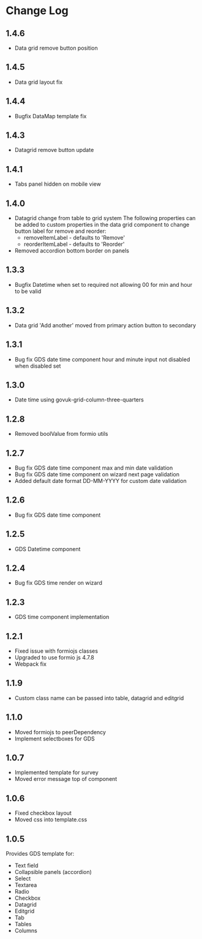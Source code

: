 # Change Log
## 1.4.6
- Data grid remove button position

## 1.4.5
- Data grid layout fix

## 1.4.4
- Bugfix DataMap template fix

## 1.4.3
- Datagrid remove button update

## 1.4.1
- Tabs panel hidden on mobile view

## 1.4.0
- Datagrid change from table to grid system
  The following properties can be added to custom properties in the data grid component to change button label for remove and reorder:
  - removeItemLabel - defaults to 'Remove'
  - reorderItemLabel - defaults to 'Reorder'
- Removed accordion bottom border on panels

## 1.3.3
- Bugfix Datetime when set to required not allowing 00 for min and hour to be valid

## 1.3.2
- Data grid 'Add another' moved from primary action button to secondary

## 1.3.1
- Bug fix GDS date time component hour and minute input not disabled when disabled set

## 1.3.0
- Date time using govuk-grid-column-three-quarters

## 1.2.8
- Removed boolValue from formio utils

## 1.2.7
- Bug fix GDS date time component max and min date validation
- Bug fix GDS date time component on wizard next page validation
- Added default date format DD-MM-YYYY for custom date validation

## 1.2.6
- Bug fix GDS date time component

## 1.2.5
- GDS Datetime component

## 1.2.4
- Bug fix GDS time render on wizard

## 1.2.3
- GDS time component implementation

## 1.2.1
- Fixed issue with formiojs classes
- Upgraded to use formio js 4.7.8
- Webpack fix

## 1.1.9
- Custom class name can be passed into table, datagrid and editgrid

## 1.1.0
- Moved formiojs to peerDependency
- Implement selectboxes for GDS

## 1.0.7
- Implemented template for survey
- Moved error message top of component

## 1.0.6
- Fixed checkbox layout
- Moved css into template.css

## 1.0.5
Provides GDS template for:
* Text field
* Collapsible panels (accordion)
* Select
* Textarea
* Radio
* Checkbox
* Datagrid
* Editgrid
* Tab
* Tables
* Columns
